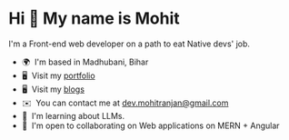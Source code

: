 Hi 👋 My name is Mohit
======================

I'm a Front-end web developer on a path to eat Native devs' job.

* 🌍  I'm based in Madhubani, Bihar
* 🖥️  Visit my [portfolio](https://mohit.flashweb.in)
* 🖥️  Visit my [blogs](https://www.flashweb.in)
* ✉️  You can contact me at [dev.mohitranjan@gmail.com](dev.mohitranjan@gmail.com)
* 🧠  I'm learning about LLMs.
* 🤝  I'm open to collaborating on Web applications on MERN + Angular
